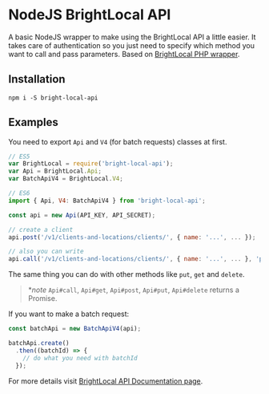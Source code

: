 # NodeJS BrightLocal API

A basic NodeJS wrapper to make using the BrightLocal API a little easier. It takes care of authentication so you just need to specify which method you want to call and pass parameters.
Based on [BrightLocal PHP wrapper](https://github.com/BrightLocal/BrightLocal-API-Helper).

## Installation

`npm i -S bright-local-api`

## Examples

You need to export `Api` and `V4` (for batch requests) classes at first.


```js
// ES5
var BrightLocal = require('bright-local-api');
var Api = BrightLocal.Api;
var BatchApiV4 = BrightLocal.V4;
````

```js
// ES6
import { Api, V4: BatchApiV4 } from 'bright-local-api';
```

```js
const api = new Api(API_KEY, API_SECRET);

// create a client
api.post('/v1/clients-and-locations/clients/', { name: '...', ... });

// also you can write
api.call('/v1/clients-and-locations/clients/', { name: '...', ... }, 'post');

```

The same thing you can do with other methods like `put`, `get` and `delete`.

> **note* `Api#call`, `Api#get`, `Api#post`, `Api#put`, `Api#delete` returns a Promise.

If you want to make a batch request:

```js
const batchApi = new BatchApiV4(api);

batchApi.create()
  .then((batchId) => {
    // do what you need with batchId
  });
```

For more details visit [BrightLocal API Documentation page](http://apidocs.brightlocal.com/). 

